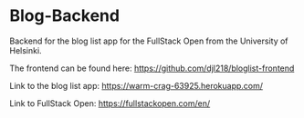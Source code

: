 # Blog-Backend
Backend for the blog list app for the FullStack Open from the University of Helsinki.

The frontend can be found here:
https://github.com/djl218/bloglist-frontend

Link to the blog list app:
https://warm-crag-63925.herokuapp.com/

Link to FullStack Open:
https://fullstackopen.com/en/